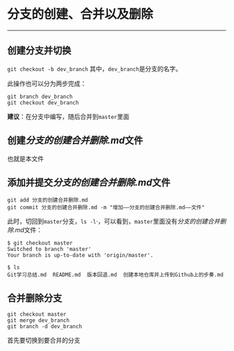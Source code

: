 # 分支的创建、合并以及删除
****
## 创建分支并切换
`git checkout -b dev_branch`
其中，`dev_branch`是分支的名字。

此操作也可以分为两步完成：
```
git branch dev_branch
git checkout dev_branch
```
**建议**：在分支中编写，随后合并到`master`里面

## 创建*分支的创建合并删除.md*文件
也就是本文件

## 添加并提交*分支的创建合并删除.md*文件
```
git add 分支的创建合并删除.md
git commit 分支的创建合并删除.md -m "增加——分支的创建合并删除.md——文件"
```
此时，切回到`master`分支，`ls -l`·，可以看到，`master`里面没有*分支的创建合并删除.md*文件：
```
$ git checkout master
Switched to branch 'master'
Your branch is up-to-date with 'origin/master'.

$ ls
Git学习总结.md  README.md  版本回退.md  创建本地仓库并上传到Github上的步奏.md
```

## 合并删除分支
```
git checkout master
git merge dev_branch
git branch -d dev_branch
```
首先要切换到要合并的分支

